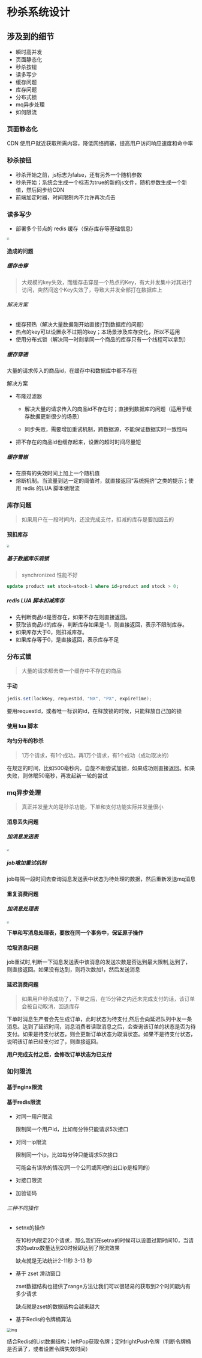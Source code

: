# 秒杀系统设计

## 涉及到的细节

- 瞬时高并发
- 页面静态化
- 秒杀按钮
- 读多写少
- 缓存问题
- 库存问题
- 分布式锁
- mq异步处理
- 如何限流

### 页面静态化

CDN 使用户就近获取所需内容，降低网络拥塞，提高用户访问响应速度和命中率

### 秒杀按钮

- 秒杀开始之前，js标志为false，还有另外一个随机参数
- 秒杀开始；系统会生成一个标志为true的新的js文件，随机参数生成一个新值，然后同步给CDN
- 前端加定时器，时间限制内不允许再次点击

### 读多写少

- 部署多个节点的 redis 缓存（保存库存等基础信息）

<img src="https://gitee.com/HumorGeeks/img/raw/master//img/202109171521536.jpg" style="zoom: 40%;" />

#### 造成的问题

##### 缓存击穿

> 大规模的key失效，而缓存击穿是一个热点的Key，有大并发集中对其进行访问，突然间这个Key失效了，导致大并发全部打在数据库上

###### 解决方案

- 缓存预热（解决大量数据刚开始直接打到数据库的问题）
- 热点的key可以设置永不过期的key；本场景涉及库存变化，所以不适用
- 使用分布式锁（解决同一时刻拿同一个商品的库存只有一个线程可以拿到）

##### 缓存穿透

大量的请求传入的商品id，在缓存中和数据库中都不存在

解决方案

- 布隆过滤器

  - 解决大量的请求传入的商品id不存在时；直接到数据库的问题（适用于缓存数据更新很少的场景）

  - 同步失败，需要增加重试机制，跨数据源，不能保证数据实时一致性吗

- 把不存在的商品id也缓存起来，设置的超时时间尽量短

##### 缓存雪崩

- 在原有的失效时间上加上一个随机值
- 熔断机制。当流量到达一定的阈值时，就直接返回“系统拥挤”之类的提示；使用 redis 的LUA 脚本做限流

### 库存问题

> 如果用户在一段时间内，还没完成支付，扣减的库存是要加回去的

#### 预扣库存

<img src="https://gitee.com/HumorGeeks/img/raw/master//img/202109171540973.jpg" style="zoom: 40%;" />

##### 基于数据库乐观锁

> synchronized 性能不好

~~~sql
update product set stock=stock-1 where id=product and stock > 0;
~~~

##### redis LUA 脚本扣减库存

- 先判断商品id是否存在，如果不存在则直接返回。
- 获取该商品id的库存，判断库存如果是-1，则直接返回，表示不限制库存。
- 如果库存大于0，则扣减库存。
- 如果库存等于0，是直接返回，表示库存不足

### 分布式锁

> 大量的请求都去查一个缓存中不存在的商品

#### 手动

~~~java
jedis.set(lockKey, requestId, "NX", "PX", expireTime);
~~~

要用requestId，或者唯一标识的id，在释放锁的时候，只能释放自己加的锁

#### 使用 lua 脚本

#### 均匀分布的秒杀

> 1万个请求，有1个成功。再1万个请求，有1个成功（成功取决的）

在规定的时间，比如500毫秒内，自旋不断尝试加锁，如果成功则直接返回。如果失败，则休眠50毫秒，再发起新一轮的尝试

### mq异步处理

> 真正并发量大的是秒杀功能，下单和支付功能实际并发量很小

#### 消息丢失问题

##### 加消息发送表

<img src="https://gitee.com/HumorGeeks/img/raw/master//img/202109171643207.jpg" style="zoom: 40%;" />

##### job增加重试机制

job每隔一段时间去查询消息发送表中状态为待处理的数据，然后重新发送mq消息

#### 重复消费问题

##### 加消息处理表

<img src="https://gitee.com/HumorGeeks/img/raw/master//img/202109171652942.jpg" style="zoom: 40%;" />

**下单和写消息处理表，要放在同一个事务中，保证原子操作**

#### 垃圾消息问题

​         job重试时,判断一下消息发送表中该消息的发送次数是否达到最大限制,达到了，则直接返回。如果没有达到，则将次数加1，然后发送消息

#### 延迟消费问题

> 如果用户秒杀成功了，下单之后，在15分钟之内还未完成支付的话，该订单会被自动取消，回退库存

下单时消息生产者会先生成订单，此时状态为待支付,然后会向延迟队列中发一条消息。达到了延迟时间，消息消费者读取消息之后，会查询该订单的状态是否为待支付。如果是待支付状态，则会更新订单状态为取消状态。如果不是待支付状态，说明该订单已经支付过了，则直接返回。

**用户完成支付之后，会修改订单状态为已支付**

### 如何限流

#### 基于nginx限流

#### 基于redis限流

- 对同一用户限流

  限制同一个用户id，比如每分钟只能请求5次接口

- 对同一ip限流

  限制同一个ip，比如每分钟只能请求5次接口

  可能会有误杀的情况(同一个公司或网吧的出口ip是相同的)

- 对接口限流

- 加验证码

###### 三种不同操作

- setnx的操作

  在10秒内限定20个请求，那么我们在setnx的时候可以设置过期时间10，当请求的setnx数量达到20时候即达到了限流效果

  缺点就是无法统计2-11秒 3-13 秒

- 基于 zset 滑动窗口

  zset数据结构也提供了range方法让我们可以很轻易的获取到2个时间戳内有多少请求

  缺点就是zset的数据结构会越来越大

- 基于Redis的令牌桶算法

<img src="https://upload-images.jianshu.io/upload_images/19645279-2c1b632d0a815fb6.png?imageMogr2/auto-orient/strip|imageView2/2/w/556/format/webp" alt="img" style="zoom: 67%;" />

结合Redis的List数据结构；leftPop获取令牌；定时rightPush令牌（判断令牌桶是否满了，或者设置令牌失效时间）

